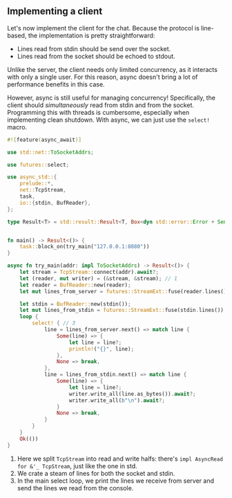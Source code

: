## Implementing a client

Let's now implement the client for the chat.
Because the protocol is line-based, the implementation is pretty straightforward:

* Lines read from stdin should be send over the socket.
* Lines read from the socket should be echoed to stdout.

Unlike the server, the client needs only limited concurrency, as it interacts with only a single user.
For this reason, async doesn't bring a lot of performance benefits in this case.

However, async is still useful for managing concurrency!
Specifically, the client should *simultaneously* read from stdin and from the socket.
Programming this with threads is cumbersome, especially when implementing clean shutdown.
With async, we can just use the `select!` macro.

```rust
#![feature(async_await)]

use std::net::ToSocketAddrs;

use futures::select;

use async_std::{
    prelude::*,
    net::TcpStream,
    task,
    io::{stdin, BufReader},
};

type Result<T> = std::result::Result<T, Box<dyn std::error::Error + Send + Sync>>;


fn main() -> Result<()> {
    task::block_on(try_main("127.0.0.1:8080"))
}

async fn try_main(addr: impl ToSocketAddrs) -> Result<()> {
    let stream = TcpStream::connect(addr).await?;
    let (reader, mut writer) = (&stream, &stream); // 1
    let reader = BufReader::new(reader);
    let mut lines_from_server = futures::StreamExt::fuse(reader.lines()); // 2

    let stdin = BufReader::new(stdin());
    let mut lines_from_stdin = futures::StreamExt::fuse(stdin.lines()); // 2
    loop {
        select! { // 3
            line = lines_from_server.next() => match line {
                Some(line) => {
                    let line = line?;
                    println!("{}", line);
                },
                None => break,
            },
            line = lines_from_stdin.next() => match line {
                Some(line) => {
                    let line = line?;
                    writer.write_all(line.as_bytes()).await?;
                    writer.write_all(b"\n").await?;
                }
                None => break,
            }
        }
    }
    Ok(())
}
```

1. Here we split `TcpStream` into read and write halfs: there's `impl AsyncRead for &'_ TcpStream`, just like the one in std.
2. We crate a steam of lines for both the socket and stdin.
3. In the main select loop, we print the lines we receive from server and send the lines we read from the console.
